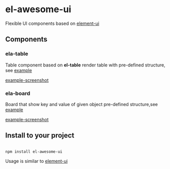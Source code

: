 # el-awesome-ui

Flexible UI components based on [element-ui](https://element.eleme.io)

  
## Components
### ela-table
Table component based on **el-table**
render table with pre-defined structure, see [example](src/components/ElaTableExamples.vue)

[example-screenshot](/src/assets/example-ela-table.png)

### ela-board
Board that show key and value of given object  pre-defined structure,see [example](src/components/ElaBoardExamples.vue)

[example-screenshot](/src/assets/example-ela-board.png)

## Install to your project 

```

npm install el-awesome-ui

```

Usage is similar to [element-ui](https://element.eleme.io)